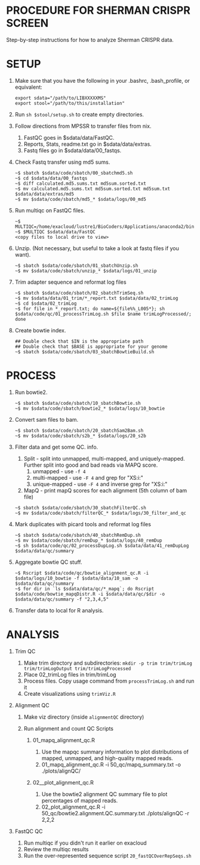 PROCEDURE FOR SHERMAN CRISPR SCREEN
===================================

Step-by-step instructions for how to analyze Sherman CRISPR data.  

SETUP
=====

1. Make sure that you have the following in your .bashrc, .bash_profile, or equivalent:  

   ```
   export sdata="/path/to/LIBXXXXXMS"
   export stool="/path/to/this/installation"
   ```

1. Run `sh $stool/setup.sh` to create empty directories.  

1. Follow directions from MPSSR to transfer files from nix.  
   1. FastQC goes in $sdata/data/FastQC.  
   1. Reports, Stats, readme.txt go in $sdata/data/extras.  
   1. Fastq files go in $sdata/data/00_fastqs.  

1. Check Fastq transfer using md5 sums.  

   ```
   ~$ sbatch $sdata/code/sbatch/00_sbatchmd5.sh
   ~$ cd $sdata/data/00_fastqs
   ~$ diff calculated.md5.sums.txt md5sum.sorted.txt
   ~$ mv calculated.md5.sums.txt md5sum.sorted.txt md5sum.txt $sdata/data/extras/md5
   ~$ mv $sdata/code/sbatch/md5_* $sdata/logs/00_md5
   ```
   
1. Run multiqc on FastQC files.  

   ```
   ~$ MULTIQC=/home/exacloud/lustre1/BioCoders/Applications/anaconda2/bin/multiqc
   ~$ $MULTIQC $sdata/data/FastQC
   <copy files to local drive to view>
   ```

1. Unzip. (Not necessary, but useful to take a look at fastq files if you want).

   ```
   ~$ sbatch $sdata/code/sbatch/01_sbatchUnzip.sh
   ~$ mv $sdata/code/sbatch/unzip_* $sdata/logs/01_unzip
   ```

1. Trim adapter sequence and reformat log files

   ```
   ~$ sbatch $sdata/code/sbatch/02_sbatchTrimSeq.sh
   ~$ mv $sdata/data/01_trim/*_report.txt $sdata/data/02_trimLog
   ~$ cd $sdata/02_trimLog
   ~$ for file in *_report.txt; do name=${file%%_L005*}; sh $sdata/code/qc/01_processTrimLog.sh $file $name trimLogProcessed/; done
   ```

1. Create bowtie index.  

   ```
   ## Double check that $IN is the appropriate path
   ## Double check that $BASE is appropriate for your genome
   ~$ sbatch $sdata/code/sbatch/03_sbatchBowtieBuild.sh
   ```

PROCESS
=======

1. Run bowtie2.  

   ```
   ~$ sbatch $sdata/code/sbatch/10_sbatchBowtie.sh
   ~$ mv $sdata/code/sbatch/bowtie2_* $sdata/logs/10_bowtie
   ```

1. Convert sam files to bam.  

   ```
   ~$ sbatch $sdata/code/sbatch/20_sbatchSam2Bam.sh
   ~$ mv $sdata/code/sbatch/s2b_* $sdata/logs/20_s2b
   ```

1. Filter data and get some QC. info.  
   1. Split - split into unmapped, multi-mapped, and uniquely-mapped. Further split into good and bad reads via MAPQ score.
      1. unmapped -          use `-f 4`
      1. multi-mapped -      use `-F 4` and grep for "XS:i:"
      1. unique-mapped -     use `-F 4` and inverse grep for "XS:i:"
   1. MapQ - print mapQ scores for each alignment (5th column of bam file)

   ```
   ~$ sbatch $sdata/code/sbatch/30_sbatchFilterQC.sh
   ~$ mv $sdata/code/sbatch/filterQC_* $sdata/logs/30_filter_and_qc
   ```

1. Mark duplicates with picard tools and reformat log files

   ```
   ~$ sbatch $sdata/code/sbatch/40_sbatchRemDup.sh
   ~$ mv $sdata/code/sbatch/remDup_* $sdata/logs/40_remDup
   ~$ sh $sdata/code/qc/02_processDupLog.sh $sdata/data/41_remDupLog $sdata/data/qc/summary
   ```

1. Aggregate bowtie QC stuff.

   ```
   ~$ Rscript $sdata/code/qc/bowtie_alignment_qc.R -i $sdata/logs/10_bowtie -f $sdata/data/10_sam -o $sdata/data/qc/summary
   ~$ for dir in `ls $sdata/data/qc/*_mapq`; do Rscript $sdata/code/bowtie_mapqDistr.R -i $sdata/data/qc/$dir -o $sdata/data/qc/summary -f "2,3,4,5"
   ``` 
   
1. Transfer data to local for R analysis.  

ANALYSIS
========

1. Trim QC
   1. Make trim directory and subdirectories: `mkdir -p trim trim/trimLog trim/trimLogOutput trim/trimLogProcessed`
   1. Place 02_trimLog files in trim/trimLog
   1. Process files. Copy usage command from `processTrimLog.sh` and run it
   1. Create visualizations using `trimViz.R`
 
1. Alignment QC
   1. Make viz directory (inside `alignmentQC` directory)
   1. Run alignment and count QC Scripts  

      1. 01_mapq_alignment_qc.R  
         1. Use the mapqc summary information to plot distributions of mapped, unmapped, and high-quality mapped reads.  
         1. 01_mapq_alignment_qc.R -i 50_qc/mapq_summary.txt -o ./plots/alignQC/  

      1. 02__plot_alignment_qc.R  
         1. Use the bowtie2 alignment QC summary file to plot percentages of mapped reads.  
         1. 02_plot_alignment_qc.R -i 50_qc/bowtie2.alignment.QC.summary.txt ./plots/alignQC -r 2,2,2  

1. FastQC QC
   1. Run multiqc if you didn't run it earlier on exacloud
   1. Review the multiqc results
   1. Run the over-represented sequence script `20_fastQCOverRepSeqs.sh`
